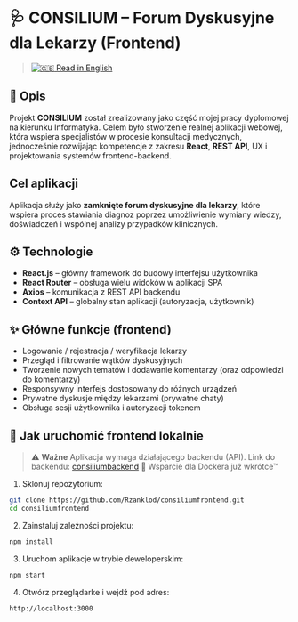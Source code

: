 # 🩺 CONSILIUM – Forum Dyskusyjne dla Lekarzy (Frontend)

> [![🇬🇧](https://flagcdn.com/w20/gb.png) Read in English](README.md)

## 📌 Opis

Projekt **CONSILIUM** został zrealizowany jako część mojej pracy dyplomowej na kierunku Informatyka. Celem było stworzenie realnej aplikacji webowej, która wspiera specjalistów w procesie konsultacji medycznych, jednocześnie rozwijając kompetencje z zakresu **React**, **REST API**, UX i projektowania systemów frontend-backend.

## Cel aplikacji

Aplikacja służy jako **zamknięte forum dyskusyjne dla lekarzy**, które wspiera proces stawiania diagnoz poprzez umożliwienie wymiany wiedzy, doświadczeń i wspólnej analizy przypadków klinicznych.

## ⚙️ Technologie

- **React.js** – główny framework do budowy interfejsu użytkownika  
- **React Router** – obsługa wielu widoków w aplikacji SPA  
- **Axios** – komunikacja z REST API backendu   
- **Context API** – globalny stan aplikacji (autoryzacja, użytkownik)  

## ✨ Główne funkcje (frontend)

- Logowanie / rejestracja / weryfikacja lekarzy
- Przegląd i filtrowanie wątków dyskusyjnych
- Tworzenie nowych tematów i dodawanie komentarzy (oraz odpowiedzi do komentarzy)
- Responsywny interfejs dostosowany do różnych urządzeń
- Prywatne dyskusje między lekarzami (prywatne chaty)
- Obsługa sesji użytkownika i autoryzacji tokenem

## 🚀 Jak uruchomić frontend lokalnie

> ⚠️ **Ważne**
> Aplikacja wymaga działającego backendu (API). Link do backendu: [consiliumbackend](https://github.com/Rzanklod/consiliumbackend)
> 🐳 Wsparcie dla Dockera już wkrótce™

1. Sklonuj repozytorium:

```bash
git clone https://github.com/Rzanklod/consiliumfrontend.git
cd consiliumfrontend
```

2. Zainstaluj zależności projektu:

```bash
npm install
```

3. Uruchom aplikacje w trybie deweloperskim:

```bash
npm start
```

4. Otwórz przeglądarke i wejdź pod adres:

```bash
http://localhost:3000
```


